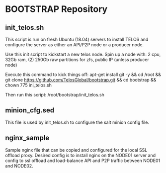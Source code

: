 # BOOTSTRAP Repository

## init_telos.sh
This script is run on fresh Ubuntu (18.04) servers to install TELOS and configure
the server as either an API/P2P node or a producer node.

Use this init script to kickstart a new telos node.  Spin up a node with:
2 cpu, 32Gb ram, (2) 250Gb raw partitions for zfs, public IP (unless producer node)

Execute this command to kick things off:
apt-get install git -y && cd /root && git clone https://github.com/TelosGlobal/bootstrap.git && cd bootstrap && chown 775 ini_telos.sh

Then run this script:
/root/bootstrap/init_telos.sh

## minion_cfg.sed
This file is used by init_telos.sh to configure the salt minion config file.

## nginx_sample
Sample nginx file that can be copied and configured for the local SSL offload proxy.
Desired config is to install nginx on the NODE01 server and config to ssl offload and
load-balance API and P2P traffic between NODE01 and NODE02.
